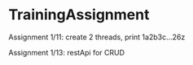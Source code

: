  # TrainingAssignment
 Assignment 1/11: create 2 threads, print 1a2b3c...26z
 
 Assignment 1/13: restApi for CRUD

